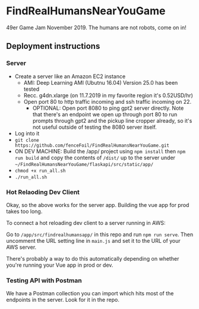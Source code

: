 # FindRealHumansNearYouGame
49er Game Jam November 2019. The humans are not robots, come on in!

## Deployment instructions

### Server

* Create a server like an Amazon EC2 instance
  * AMI: Deep Learning AMI (Ubutnu 16.04) Version 25.0 has been tested
  * Recc. g4dn.xlarge (on 11.7.2019 in my favorite region it's 0.52USD/hr)
  * Open port 80 to http traffic incoming and ssh traffic incoming on 22.
    * OPTIONAL: Open port 8080 to ping gpt2 server directly. Note that there's an endpoint we open up through port 80 to run prompts through gpt2 and the pickup line cropper already, so it's not useful outside of testing the 8080 server itself.
* Log into it
* `git clone https://github.com/fenceFoil/FindRealHumansNearYouGame.git`
* ON DEV MACHINE: Build the /app/ project using `npm install` then `npm run build` and copy the contents of `/dist/` up to the server under `~/FindRealHumansNearYouGame/flaskapi/src/static/app/`
* `chmod +x run_all.sh`
* `./run_all.sh`

### Hot Relaoding Dev Client

Okay, so the above works for the server app. Building the vue app for prod takes too long.

To connect a hot reloading dev client to a server running in AWS:

Go to `/app/src/findrealhumansapp/` in this repo and run `npm run serve`. Then uncomment the URL setting line in `main.js` and set it to the URL of your AWS server.

There's probably a way to do this automatically depending on whether you're running your Vue app in prod or dev.

### Testing API with Postman

We have a Postman collection you can import which hits most of the endpoints in the server. Look for it in the repo.